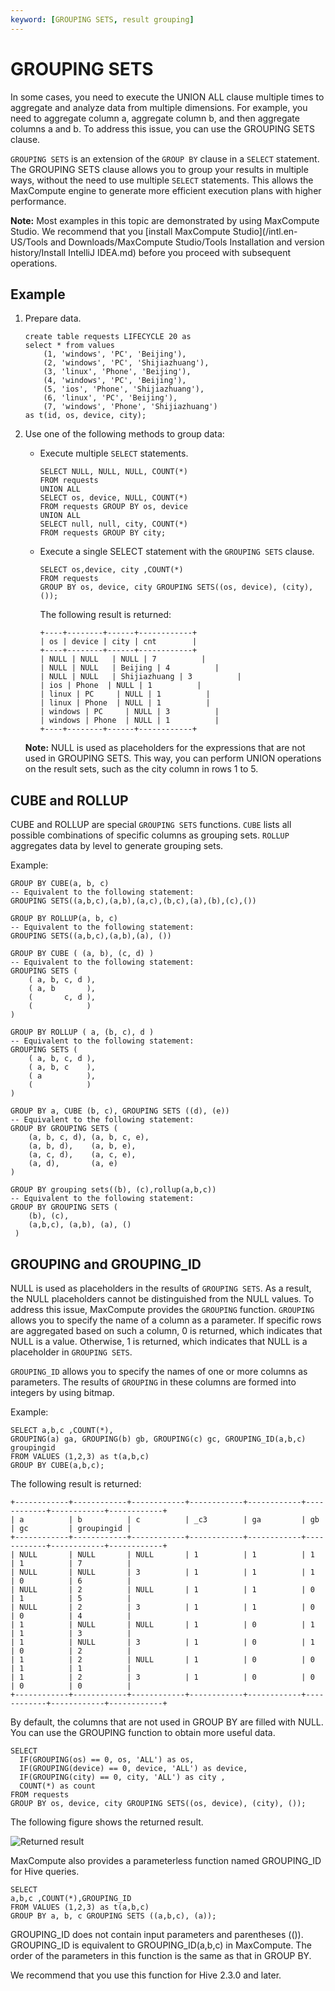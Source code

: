 ```yaml
---
keyword: [GROUPING SETS, result grouping]
---
```


# GROUPING SETS

In some cases, you need to execute the UNION ALL clause multiple times to aggregate and analyze data from multiple dimensions. For example, you need to aggregate column a, aggregate column b, and then aggregate columns a and b. To address this issue, you can use the GROUPING SETS clause.

`GROUPING SETS` is an extension of the `GROUP BY` clause in a `SELECT` statement. The GROUPING SETS clause allows you to group your results in multiple ways, without the need to use multiple `SELECT` statements. This allows the MaxCompute engine to generate more efficient execution plans with higher performance.

**Note:** Most examples in this topic are demonstrated by using MaxCompute Studio. We recommend that you [install MaxCompute Studio](/intl.en-US/Tools and Downloads/MaxCompute Studio/Tools Installation and version history/Install IntelliJ IDEA.md) before you proceed with subsequent operations.

## Example

1.  Prepare data.

    ```
    create table requests LIFECYCLE 20 as
    select * from values
        (1, 'windows', 'PC', 'Beijing'),
        (2, 'windows', 'PC', 'Shijiazhuang'),
        (3, 'linux', 'Phone', 'Beijing'),
        (4, 'windows', 'PC', 'Beijing'),
        (5, 'ios', 'Phone', 'Shijiazhuang'),
        (6, 'linux', 'PC', 'Beijing'),
        (7, 'windows', 'Phone', 'Shijiazhuang')
    as t(id, os, device, city);
    ```

2.  Use one of the following methods to group data:

    -   Execute multiple `SELECT` statements.

        ```
        SELECT NULL, NULL, NULL, COUNT(*)
        FROM requests
        UNION ALL
        SELECT os, device, NULL, COUNT(*)
        FROM requests GROUP BY os, device
        UNION ALL
        SELECT null, null, city, COUNT(*)
        FROM requests GROUP BY city;
        ```

    -   Execute a single SELECT statement with the `GROUPING SETS` clause.

        ```
        SELECT os,device, city ,COUNT(*)
        FROM requests
        GROUP BY os, device, city GROUPING SETS((os, device), (city), ());
        ```

        The following result is returned:

        ```
        +----+--------+------+------------+
        | os | device | city | cnt        |
        +----+--------+------+------------+
        | NULL | NULL   | NULL | 7          |
        | NULL | NULL   | Beijing | 4          |
        | NULL | NULL   | Shijiazhuang | 3          |
        | ios | Phone  | NULL | 1          |
        | linux | PC     | NULL | 1          |
        | linux | Phone  | NULL | 1          |
        | windows | PC     | NULL | 3          |
        | windows | Phone  | NULL | 1          |
        +----+--------+------+------------+
        ```

    **Note:** NULL is used as placeholders for the expressions that are not used in GROUPING SETS. This way, you can perform UNION operations on the result sets, such as the city column in rows 1 to 5.


## CUBE and ROLLUP

CUBE and ROLLUP are special `GROUPING SETS` functions. `CUBE` lists all possible combinations of specific columns as grouping sets. `ROLLUP` aggregates data by level to generate grouping sets.

Example:

```
GROUP BY CUBE(a, b, c)  
-- Equivalent to the following statement:  
GROUPING SETS((a,b,c),(a,b),(a,c),(b,c),(a),(b),(c),())

GROUP BY ROLLUP(a, b, c)
-- Equivalent to the following statement:  
GROUPING SETS((a,b,c),(a,b),(a), ())

GROUP BY CUBE ( (a, b), (c, d) ) 
-- Equivalent to the following statement: 
GROUPING SETS (
    ( a, b, c, d ),
    ( a, b       ),
    (       c, d ),
    (            )
)

GROUP BY ROLLUP ( a, (b, c), d ) 
-- Equivalent to the following statement:
GROUPING SETS (
    ( a, b, c, d ),
    ( a, b, c    ),
    ( a          ),
    (            )
)

GROUP BY a, CUBE (b, c), GROUPING SETS ((d), (e)) 
-- Equivalent to the following statement: 
GROUP BY GROUPING SETS (
    (a, b, c, d), (a, b, c, e),
    (a, b, d),    (a, b, e),
    (a, c, d),    (a, c, e),
    (a, d),       (a, e)
)

GROUP BY grouping sets((b), (c),rollup(a,b,c)) 
-- Equivalent to the following statement: 
GROUP BY GROUPING SETS (
    (b), (c),
    (a,b,c), (a,b), (a), ()
 )
```

## GROUPING and GROUPING\_ID

NULL is used as placeholders in the results of `GROUPING SETS`. As a result, the NULL placeholders cannot be distinguished from the NULL values. To address this issue, MaxCompute provides the `GROUPING` function. `GROUPING` allows you to specify the name of a column as a parameter. If specific rows are aggregated based on such a column, 0 is returned, which indicates that NULL is a value. Otherwise, 1 is returned, which indicates that NULL is a placeholder in `GROUPING SETS`.

`GROUPING_ID` allows you to specify the names of one or more columns as parameters. The results of `GROUPING` in these columns are formed into integers by using bitmap.

Example:

```
SELECT a,b,c ,COUNT(*),
GROUPING(a) ga, GROUPING(b) gb, GROUPING(c) gc, GROUPING_ID(a,b,c) groupingid
FROM VALUES (1,2,3) as t(a,b,c)
GROUP BY CUBE(a,b,c);
```

The following result is returned:

```
+------------+------------+------------+------------+------------+------------+------------+------------+
| a          | b          | c          | _c3        | ga         | gb         | gc         | groupingid |
+------------+------------+------------+------------+------------+------------+------------+------------+
| NULL       | NULL       | NULL       | 1          | 1          | 1          | 1          | 7          |
| NULL       | NULL       | 3          | 1          | 1          | 1          | 0          | 6          |
| NULL       | 2          | NULL       | 1          | 1          | 0          | 1          | 5          |
| NULL       | 2          | 3          | 1          | 1          | 0          | 0          | 4          |
| 1          | NULL       | NULL       | 1          | 0          | 1          | 1          | 3          |
| 1          | NULL       | 3          | 1          | 0          | 1          | 0          | 2          |
| 1          | 2          | NULL       | 1          | 0          | 0          | 1          | 1          |
| 1          | 2          | 3          | 1          | 0          | 0          | 0          | 0          |
+------------+------------+------------+------------+------------+------------+------------+------------+
```

By default, the columns that are not used in GROUP BY are filled with NULL. You can use the GROUPING function to obtain more useful data.

```
SELECT 
  IF(GROUPING(os) == 0, os, 'ALL') as os,
  IF(GROUPING(device) == 0, device, 'ALL') as device, 
  IF(GROUPING(city) == 0, city, 'ALL') as city ,
  COUNT(*) as count
FROM requests
GROUP BY os, device, city GROUPING SETS((os, device), (city), ());
```

The following figure shows the returned result.

![Returned result](https://static-aliyun-doc.oss-cn-hangzhou.aliyuncs.com/assets/img/en-US/0209824061/p98799.png)

MaxCompute also provides a parameterless function named GROUPING\_ID for Hive queries.

```
SELECT     
a,b,c ,COUNT(*),GROUPING_ID
FROM VALUES (1,2,3) as t(a,b,c)
GROUP BY a, b, c GROUPING SETS ((a,b,c), (a));
```

GROUPING\_ID does not contain input parameters and parentheses \(\(\)\). GROUPING\_ID is equivalent to GROUPING\_ID\(a,b,c\) in MaxCompute. The order of the parameters in this function is the same as that in GROUP BY.

We recommend that you use this function for Hive 2.3.0 and later.

